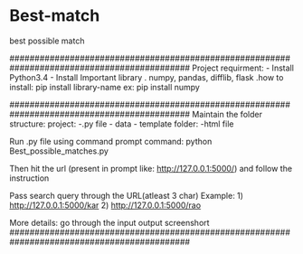 # Best-match
best possible match

############################################################################################
Project requirment:
    - Install Python3.4
    - Install Important library
        . numpy, pandas, difflib, flask
            .how to install: pip install library-name
            ex: pip install numpy
        
############################################################################################
Maintain the folder structure:
    project:
        -.py file
        - data
        - template folder:
            -html file
        
Run .py file using command prompt
    command: python Best_possible_matches.py
    
Then hit the url (present in prompt like: http://127.0.0.1:5000/) and follow the instruction

Pass search query through the URL(atleast 3 char)
Example:
    1) http://127.0.0.1:5000/kar
    2) http://127.0.0.1:5000/rao
    
More details:
    go through the input output screenshort
############################################################################################
